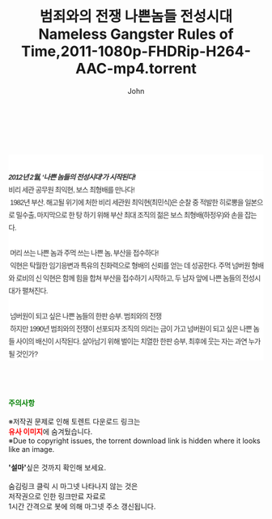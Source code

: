 ﻿---
layout: post
title:  "범죄와의 전쟁 나쁜놈들 전성시대 Nameless Gangster Rules of Time,2011-1080p-FHDRip-H264-AAC-mp4.torrent"
author: John
categories: [ 영화 ]
tags: [  ]
image:  
description: "범죄와의 전쟁 나쁜놈들 전성시대 Nameless Gangster Rules of Time,2011-1080p-FHDRip-H264-AAC-mp4 torrent 정보 공유"
toc: true
toc_sticky: true
---

<br>
<div class="view-img">
<a class="view_image" href="http://torrentmobile61.com/bbs/view_image.php?fn=%2Fdata%2Ffile%2Fmovie%2F3735182707_hryTHBwx_f23bba1dacc4dc1a87b32c1324802a23621c3f77.jpg" target="_blank"><img alt="" class="img-tag" content="http://torrentmobile61.com/data/file/movie/3735182707_hryTHBwx_f23bba1dacc4dc1a87b32c1324802a23621c3f77.jpg" itemprop="image" src="http://torrentmobile61.com/data/file/movie/3735182707_hryTHBwx_f23bba1dacc4dc1a87b32c1324802a23621c3f77.jpg"/></a><a class="view_image" href="http://torrentmobile61.com/bbs/view_image.php?fn=%2Fdata%2Ffile%2Fmovie%2F3735182707_25ek6b0l_5543793fb8c25e50cc881854c14c7ae3273e8e75.jpg" target="_blank"><img alt="" class="img-tag" content="http://torrentmobile61.com/data/file/movie/3735182707_25ek6b0l_5543793fb8c25e50cc881854c14c7ae3273e8e75.jpg" itemprop="image" src="http://torrentmobile61.com/data/file/movie/3735182707_25ek6b0l_5543793fb8c25e50cc881854c14c7ae3273e8e75.jpg"/></a></div><div class="view-content" itemprop="description">
<p><br/></p><div class="title_area" style="margin:0px 0px 9px;padding:0px;list-style:none;font-size:12px;font-family:'나눔고딕', NanumGothic, '돋움', Dotum, Helvetica, 'AppleSDGothicNeo-Medium', AppleGothic, sans-serif;height:30px;float:none;background-color:rgb(255,255,255);"><h4 class="h_story" style="margin:5px 10px 0px 0px;padding:0px;list-style:none;font-size:12px;font-family:'돋움', sans-serif;height:18px;width:49px;background:url(&quot;https://ssl.pstatic.net/static/movie/2020/10/h_tx_sp5.png&quot;) no-repeat 0px -17px;float:left;"><strong class="blind" style="margin:0px;padding:0px;list-style:none;font-size:0px;font-family:inherit;color:inherit;width:1px;height:1px;line-height:0;">줄거리</strong></h4></div><h5 class="h_tx_story" style="margin:-7px 0px 1px;padding:0px;list-style:none;font-size:14px;font-family:'나눔고딕', NanumGothic, Helvetica, sans-serif;color:rgb(51,51,51);background-image:url(&quot;https://ssl.pstatic.net/static/movie/2014/01/blank.gif&quot;);letter-spacing:-1px;line-height:25px;background-color:rgb(255,255,255);">2012년 2월, ‘나쁜 놈들의 전성시대’가 시작된다!</h5><p class="con_tx" style="margin-top:-1px;margin-bottom:-6px;list-style:none;font-size:14px;font-family:'나눔고딕', NanumGothic, '돋움', Dotum, Helvetica, 'AppleSDGothicNeo-Medium', AppleGothic, sans-serif;color:rgb(51,51,51);background-image:url(&quot;https://ssl.pstatic.net/static/movie/2014/01/blank.gif&quot;);letter-spacing:-1px;line-height:25px;background-color:rgb(255,255,255);">비리 세관 공무원 최익현, 보스 최형배를 만나다!<br style="list-style:none;font-size:12px;font-family:'돋움', sans-serif;color:rgb(0,0,0);"/> 1982년 부산. 해고될 위기에 처한 비리 세관원 최익현(최민식)은 순찰 중 적발한 히로뽕을 일본으로 밀수출, 마지막으로 한 탕 하기 위해 부산 최대 조직의 젊은 보스 최형배(하정우)와 손을 잡는다.<br style="list-style:none;font-size:12px;font-family:'돋움', sans-serif;color:rgb(0,0,0);"/> <br style="list-style:none;font-size:12px;font-family:'돋움', sans-serif;color:rgb(0,0,0);"/> 머리 쓰는 나쁜 놈과 주먹 쓰는 나쁜 놈, 부산을 접수하다!<br style="list-style:none;font-size:12px;font-family:'돋움', sans-serif;color:rgb(0,0,0);"/> 익현은 탁월한 임기응변과 특유의 친화력으로 형배의 신뢰를 얻는 데 성공한다. 주먹 넘버원 형배와 로비의 신 익현은 함께 힘을 합쳐 부산을 접수하기 시작하고, 두 남자 앞에 나쁜 놈들의 전성시대가 펼쳐진다.<br style="list-style:none;font-size:12px;font-family:'돋움', sans-serif;color:rgb(0,0,0);"/> <br style="list-style:none;font-size:12px;font-family:'돋움', sans-serif;color:rgb(0,0,0);"/> 넘버원이 되고 싶은 나쁜 놈들의 한판 승부. 범죄와의 전쟁<br style="list-style:none;font-size:12px;font-family:'돋움', sans-serif;color:rgb(0,0,0);"/> 하지만 1990년 범죄와의 전쟁이 선포되자 조직의 의리는 금이 가고 넘버원이 되고 싶은 나쁜 놈들 사이의 배신이 시작된다. 살아남기 위해 벌이는 치열한 한판 승부, 최후에 웃는 자는 과연 누가 될 것인가?</p> </div>
    
<br><br><br>
<p data-ke-size="size16"><b><span style="color: green;">주의사항</span></b><br /><br />※저작권 문제로 인해 토렌트 다운로드 링크는<br /><b><span style="color: red;">유사 이미지</span></b>에 숨겨뒀습니다.<br />※Due to copyright issues, the torrent download link is hidden where it looks like an image.<br /><br /><b>'설마'</b>싶은 것까지 확인해 보세요.<br /><br />숨김링크 클릭 시 마그넷 나타나지 않는 것은<br />저작권으로 인한 링크만료 자료로<br />1시간 간격으로 봇에 의해 마그넷 주소 갱신됩니다.</p>
